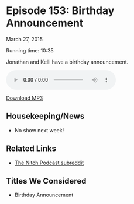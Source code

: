 Episode 153: Birthday Announcement
====
March 27, 2015

Running time: 10:35

Jonathan and Kelli have a birthday announcement.

<audio preload="auto" controls>
    <source src="https://s3.amazonaws.com/nitch/Episode_153_Birthday_Announcement.mp3" type="audio/mpeg" />
    <source src="https://s3.amazonaws.com/nitch/Episode_153_Birthday_Announcement.ogg" type="audio/ogg" />
    Your browser does not support HTML5 audio. Please download the episode using the link below.
</audio>

[Download MP3](https://s3.amazonaws.com/nitch/Episode_153_Birthday_Announcement.mp3 "Episode 153: Birthday Announcement")

## Housekeeping/News

* No show next week!

## Related Links

* [The Nitch Podcast subreddit](http://www.reddit.com/r/thenitchpodcast/)

## Titles We Considered

* Birthday Announcement